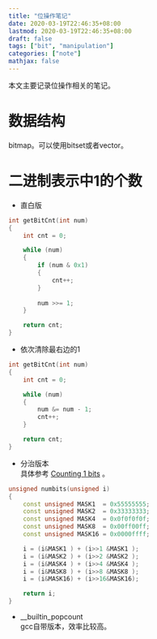 ```yaml
---
title: "位操作笔记"
date: 2020-03-19T22:46:35+08:00
lastmod: 2020-03-19T22:46:35+08:00
draft: false
tags: ["bit", "manipulation"]
categories: ["note"]
mathjax: false
---
```


本文主要记录位操作相关的笔记。  
<!--more-->

# 数据结构
bitmap。可以使用bitset或者vector<bool>。  

# 二进制表示中1的个数

- 直白版  
```cpp
int getBitCnt(int num)
{
    int cnt = 0;

    while (num)
    {
        if (num & 0x1)
        {
            cnt++;
        }
        
        num >>= 1;
    }

    return cnt;
}
```
- 依次清除最右边的1  
```cpp
int getBitCnt(int num)
{
    int cnt = 0;

    while (num)
    {
        num &= num - 1;
        cnt++;
    }

    return cnt;
}
```

- 分治版本  
  具体参考 [Counting 1 bits](https://everything2.com/title/Counting+1+bits) 。  
```cpp
unsigned numbits(unsigned i)
{
    const unsigned MASK1  = 0x55555555;
    const unsigned MASK2  = 0x33333333;
    const unsigned MASK4  = 0x0f0f0f0f;
    const unsigned MASK8  = 0x00ff00ff;
    const unsigned MASK16 = 0x0000ffff;

    i = (i&MASK1 ) + (i>>1 &MASK1 );
    i = (i&MASK2 ) + (i>>2 &MASK2 );
    i = (i&MASK4 ) + (i>>4 &MASK4 );
    i = (i&MASK8 ) + (i>>8 &MASK8 );
    i = (i&MASK16) + (i>>16&MASK16);

    return i;
}
```

- __builtin_popcount  
  gcc自带版本，效率比较高。  

